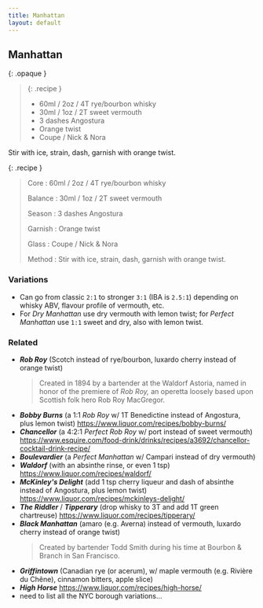 ```yaml
---
title: Manhattan
layout: default
---
```


## Manhattan

{: .opaque }
> {: .recipe }
> - 60ml / 2oz / 4T rye/bourbon whisky
> - 30ml / 1oz / 2T sweet vermouth
> - 3 dashes Angostura
> - Orange twist
> - Coupe / Nick & Nora

Stir with ice, strain, dash, garnish with orange twist.

{: .recipe }
> Core
> : 60ml / 2oz / 4T rye/bourbon whisky
> 
> Balance
> : 30ml / 1oz / 2T sweet vermouth
> 
> Season
> : 3 dashes Angostura
> 
> Garnish
> : Orange twist
> 
> Glass
> : Coupe / Nick & Nora
> 
> Method
> : Stir with ice, strain, dash, garnish with orange twist.

### Variations

- Can go from classic `2:1` to stronger `3:1` (IBA is `2.5:1`) depending on whisky ABV, flavour profile of vermouth, etc.
- For _Dry Manhattan_ use dry vermouth with lemon twist; for _Perfect Manhattan_ use `1:1` sweet and dry, also with lemon twist.

### Related

- _**Rob Roy**_ (Scotch instead of rye/bourbon, luxardo cherry instead of orange twist)
  > Created in 1894 by a bartender at the Waldorf Astoria, named in honor of the premiere of _Rob Roy,_ an operetta loosely based upon Scottish folk hero Rob Roy MacGregor.
- _**Bobby Burns**_ (a 1:1 _Rob Roy_ w/ 1T Benedictine instead of Angostura, plus lemon twist) https://www.liquor.com/recipes/bobby-burns/
- _**Chancellor**_ (a 4:2:1 _Perfect Rob Roy_ w/ port instead of sweet vermouth) https://www.esquire.com/food-drink/drinks/recipes/a3692/chancellor-cocktail-drink-recipe/
- _**Boulevardier**_ (a _Perfect Manhattan_ w/ Campari instead of dry vermouth)
- _**Waldorf**_ (with an absinthe rinse, or even 1 tsp) https://www.liquor.com/recipes/waldorf/
- _**McKinley's Delight**_ (add 1 tsp cherry liqueur and dash of absinthe instead of Angostura, plus lemon twist) https://www.liquor.com/recipes/mckinleys-delight/
- _**The Riddler**_ / _**Tipperary**_ (drop whisky to 3T and add 1T green chartreuse) https://www.liquor.com/recipes/tipperary/
- _**Black Manhattan**_ (amaro (e.g. Averna) instead of vermouth, luxardo cherry instead of orange twist)
  > Created by bartender Todd Smith during his time at Bourbon & Branch in San Francisco.
- _**Griffintown**_ (Canadian rye (or acerum), w/ maple vermouth (e.g. Rivière du Chêne), cinnamon bitters, apple slice)
- _**High Horse**_ https://www.liquor.com/recipes/high-horse/
- need to list all the NYC borough variations...
